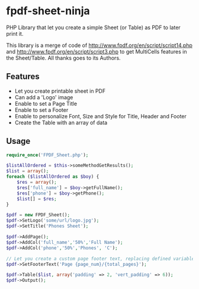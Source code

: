 fpdf-sheet-ninja
================

PHP Library that let you create a simple Sheet (or Table) as PDF to later print it.

This library is a merge of code of http://www.fpdf.org/en/script/script14.php and http://www.fpdf.org/en/script/script3.php to get MultiCells features in the Sheet/Table.
All thanks goes to its Authors.

Features
-----------

* Let you create printable sheet in PDF
* Can add a 'Logo' image
* Enable to set a Page Title
* Enable to set a Footer
* Enable to personalize Font, Size and Style for Title, Header and Footer
* Create the Table with an array of data

Usage
-----------

```php
require_once('FPDF_Sheet.php');

$listAllOrdered = $this->someMethodGetResults();
$list = array();
foreach ($listAllOrdered as $boy) {
	$res = array();
	$res['full_name'] = $boy->getFullName();
	$res['phone'] = $boy->getPhone();
	$list[] = $res;
}

$pdf = new FPDF_Sheet();
$pdf->SetLogo('some/url/logo.jpg');
$pdf->SetTitle('Phones Sheet');

$pdf->AddPage();
$pdf->AddCol('full_name','50%','Full Name');
$pdf->AddCol('phone','50%','Phones', 'C');

// Let you create a custom page footer text, replacing defined variables with their value.
$pdf->SetFooterText('Page {page_num}/{total_pages}');

$pdf->Table($list, array('padding' => 2, 'vert_padding' => 6));
$pdf->Output();
```